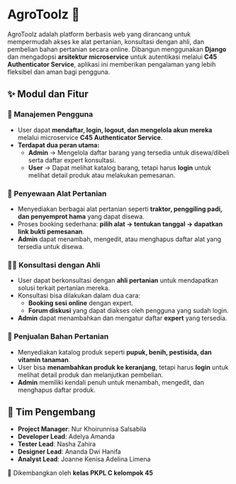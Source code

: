 # AgroToolz 🌾

AgroToolz adalah platform berbasis web yang dirancang untuk mempermudah akses ke alat pertanian, konsultasi dengan ahli, dan pembelian bahan pertanian secara online. Dibangun menggunakan **Django** dan mengadopsi **arsitektur microservice** untuk autentikasi melalui **C45 Authenticator Service**, aplikasi ini memberikan pengalaman yang lebih fleksibel dan aman bagi pengguna.

## ✨ Modul dan Fitur  

### 🔑 Manajemen Pengguna  
- User dapat **mendaftar, login, logout, dan mengelola akun mereka** melalui microservice **C45 Authenticator Service**.  
- **Terdapat dua peran utama:**  
  - **Admin** → Mengelola daftar barang yang tersedia untuk disewa/dibeli serta daftar expert konsultasi.  
  - **User** → Dapat melihat katalog barang, tetapi harus **login** untuk melihat detail produk atau melakukan pemesanan.  

### 🚜 Penyewaan Alat Pertanian  
- Menyediakan berbagai alat pertanian seperti **traktor, penggiling padi, dan penyemprot hama** yang dapat disewa.  
- Proses booking sederhana: **pilih alat → tentukan tanggal → dapatkan link bukti pemesanan**.  
- **Admin** dapat menambah, mengedit, atau menghapus daftar alat yang tersedia untuk disewa.  

### 👨‍🌾 Konsultasi dengan Ahli  
- User dapat berkonsultasi dengan **ahli pertanian** untuk mendapatkan solusi terkait pertanian mereka.  
- Konsultasi bisa dilakukan dalam dua cara:  
  - **Booking sesi online** dengan expert.  
  - **Forum diskusi** yang dapat diakses oleh pengguna yang sudah login.  
- **Admin** dapat menambahkan dan mengatur daftar **expert** yang tersedia.  

### 🛒 Penjualan Bahan Pertanian  
- Menyediakan katalog produk seperti **pupuk, benih, pestisida, dan vitamin tanaman**.  
- User bisa **menambahkan produk ke keranjang**, tetapi harus **login** untuk melihat detail produk dan melanjutkan pembelian.  
- **Admin** memiliki kendali penuh untuk menambah, mengedit, dan menghapus daftar produk.  

## 🎯 Tim Pengembang  
- **Project Manager**: Nur Khoirunnisa Salsabila  
- **Developer Lead**: Adelya Amanda  
- **Tester Lead**: Nasha Zahira  
- **Designer Lead**: Ananda Dwi Hanifa  
- **Analyst Lead**: Joanne Kenisa Adelina Limena  

📌 Dikembangkan oleh **kelas PKPL C kelompok 45**  
